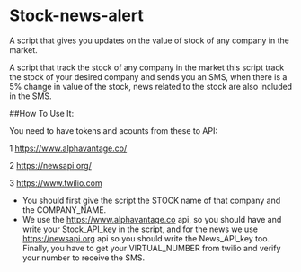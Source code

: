 # Stock-news-alert
A script that gives you updates on the value of stock of any company in the market. 

A script that track the stock of any company in the market this script track the stock of your desired company and sends you an SMS, when there is a 5% change in value of the stock, news related to the stock are also included in the SMS.

##How To Use It:

You need to have tokens and acounts from these to API:

1 https://www.alphavantage.co/

2 https://newsapi.org/

3 https://www.twilio.com

   - You should first give the script the STOCK name of that company and the COMPANY_NAME.
   - We use the https://www.alphavantage.co api, so you should have and write your Stock_API_key in the script, and for the news we use https://newsapi.org api so you should write the News_API_key too.
    Finally, you have to get your VIRTUAL_NUMBER from twilio and verify your number to receive the SMS.
